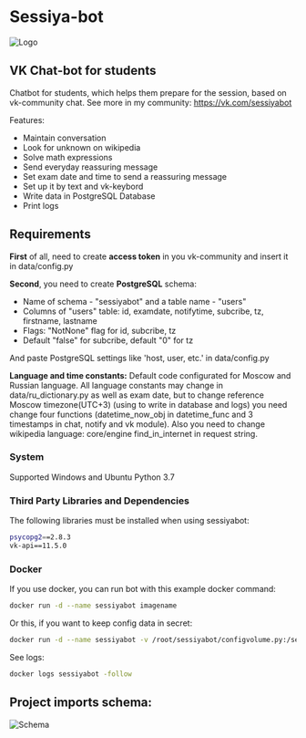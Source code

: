 # Sessiya-bot
![Logo](https://camo.githubusercontent.com/29fe12ed3ec7c9493f63eab6ce2f76a8ee6ebff2/68747470733a2f2f73756e392d32382e757365726170692e636f6d2f633835363032302f763835363032303232352f64326164382f68336e686444564e35716b2e6a7067)
## VK Chat-bot for students
Chatbot for students, which helps them prepare for the session, based on vk-community chat. See more in my community: https://vk.com/sessiyabot

Features:
+ Maintain conversation
+ Look for unknown on wikipedia
+ Solve math expressions
+ Send everyday reassuring message
+ Set exam date and time to send a reassuring message
+ Set up it by text and vk-keybord
+ Write data in PostgreSQL Database
+ Print logs

## Requirements
**First** of all, need to create **access token** in you vk-community and insert it in data/config.py

**Second**, you need to create **PostgreSQL** schema:
+ Name of schema - "sessiyabot" and a table name - "users"
+ Columns of "users" table: id, examdate, notifytime, subcribe, tz, firstname, lastname
+ Flags: "NotNone" flag for id, subcribe, tz
+ Default "false" for subcribe, default "0" for tz

And paste PostgreSQL settings like 'host, user, etc.' in data/config.py

**Language and time constants:**
Default code configurated for Moscow and Russian language. All language constants may change in data/ru_dictionary.py as well as exam date, but to change reference Moscow timezone(UTC+3) (using to write in database and logs) you need change four functions (datetime_now_obj in datetime_func and 3 timestamps in chat, notify and vk module). Also you need to change wikipedia language: core/engine find_in_internet in request string.

### System
Supported Windows and Ubuntu
Python 3.7

### Third Party Libraries and Dependencies
The following libraries must be installed when using sessiyabot:
```bash
psycopg2==2.8.3
vk-api==11.5.0
```

### Docker
If you use  docker, you can run bot with this example docker command:
```bash
docker run -d --name sessiyabot imagename
```
Or this, if you want to keep config data in secret:
```bash
docker run -d --name sessiyabot -v /root/sessiyabot/configvolume.py:/sessiyabot/data/config.py imagename
```
See logs:
```bash
docker logs sessiyabot -follow
```
## Project imports schema:
![Schema](https://camo.githubusercontent.com/abf77df95628ee77413d6bfc5658ed0b64e8ccaa/68747470733a2f2f73756e392d32322e757365726170692e636f6d2f633835373733362f763835373733363731342f35393439392f6b786d644a4c4f4a6c5f342e6a7067)
